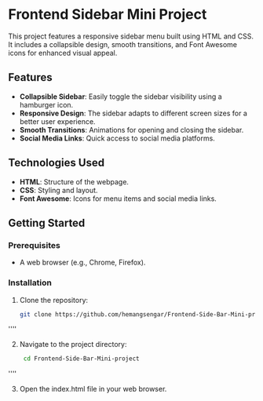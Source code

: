 # Frontend Sidebar Mini Project

This project features a responsive sidebar menu built using HTML and CSS. It includes a collapsible design, smooth transitions, and Font Awesome icons for enhanced visual appeal.

## Features

- **Collapsible Sidebar**: Easily toggle the sidebar visibility using a hamburger icon.
- **Responsive Design**: The sidebar adapts to different screen sizes for a better user experience.
- **Smooth Transitions**: Animations for opening and closing the sidebar.
- **Social Media Links**: Quick access to social media platforms.

## Technologies Used

- **HTML**: Structure of the webpage.
- **CSS**: Styling and layout.
- **Font Awesome**: Icons for menu items and social media links.

## Getting Started

### Prerequisites

- A web browser (e.g., Chrome, Firefox).

### Installation

1. Clone the repository:

   ```bash
   git clone https://github.com/hemangsengar/Frontend-Side-Bar-Mini-project.git
  ''''

2. Navigate to the project directory:
    ```bash
     cd Frontend-Side-Bar-Mini-project
  ''''

3. Open the index.html file in your web browser.

